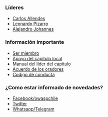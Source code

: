 ### Líderes

* [Carlos Allendes](mailto:carlos.allendes@owasp.org)
* [Leonardo Pizarro](mailto:leonardo.pizarro@owasp.org)
* [Alejandro Johannes](mailto:alejandro.johannes@owasp.org)

### Información importante

*  [Ser miembro](https://www.owasp.org/index.php/Membership)
*  [Apoyo del capítulo local](https://www.owasp.org/index.php/Local_Chapter_Supporter)
*  [Manual del líder del capítulo](https://www.owasp.org/index.php/Chapter_Leader_Handbook)
*  [Acuerdo de los oradores](https://www.owasp.org/index.php/Speaker_Agreement)
*  [Codigo de conducta](https://www.owasp.org/index.php/Governance/Conference_Policies)

### ¿Como estar informado de novedades?


+ [Facebook/owaspchile](https://web.facebook.com/owasp.owaspchile.7)  
+ [Twitter](https://twitter.com/#!/search/realtime/owaspchile)         
+ [Whatsapp/Telegram](mailto:carlos.allendes@owasp.org)
